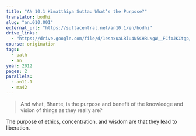 ```yaml
---
title: "AN 10.1 Kimatthiya Sutta: What’s the Purpose?"
translator: bodhi
slug: "an.010.001"
external_url: "https://suttacentral.net/an10.1/en/bodhi"
drive_links:
  - "https://drive.google.com/file/d/1esaxuaLRlu4N5CHRLvgW__FCfxJKCtgp/view?usp=drivesdk"
course: origination
tags:
  - path
  - an
year: 2012
pages: 2
parallels:
  - an11.1
  - ma42
---
```


> And what, Bhante, is the purpose and benefit of the knowledge and vision of things as they really are?

The purpose of ethics, concentration, and wisdom are that they lead to liberation.
